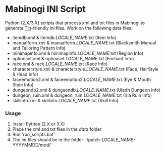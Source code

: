 # Mabinogi INI Script

Python (2.X/3.X) scripts that process xml and txt files in Mabinogi to generate [Tin](http://www.yydzh.com/read.php?tid=1928854)-friendly ini files. 
Work on the following data files:
 - itemdb.xml & itemdb.*LOCALE_NAME*.txt (Item Info)
 - manualform.xml & manualform.*LOCALE_NAME*.txt (Blacksmith Manual and Tailoring Pattern Info)
 - minimapinfo.xml & minimapinfo.*LOCALE_NAME*.txt (Region Info)
 - optionset.xml & optionset.*LOCALE_NAME*.txt (Enchant Info)
 - race.xml & race.*LOCALE_NAME*.txt (Race Info)
 - characterstyle.xml & characterstyle.*LOCALE_NAME*.txt (Face, HairStyle & Head Info)
 - faceemotion2.xml & faceemotion2.*LOCALE_NAME*.txt (Eye & Mouth Style Info)
 - dungeondb2.xml & dungeondb.*LOCALE_NAME*.txt (Uladh Dungeon Info)
 - dungeon_ruin.xml & dungeon_ruin.*LOCALE_NAME*.txt (Iria Ruin Info)
 - skillinfo.xml & skillinfo.*LOCALE_NAME*.txt (Skill Info)

### Usage

 1. Install Python (2.X or 3.X)
 2. Place the xml and txt files in the *data* folder
 3. Run 'run_scripts.bat'
 4. The ini files should be in the folder './patch-LOCALE_NAME-YYYYMMDD/mod/'